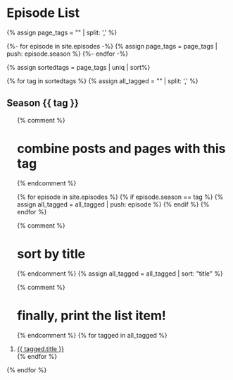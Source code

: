 ---
---
# Episode List

{% assign page_tags = "" | split: ',' %}

{%- for episode in site.episodes -%}
  {% assign page_tags = page_tags | push: episode.season %}
{%- endfor -%}

{% assign sortedtags = page_tags | uniq | sort%}

{% for tag in sortedtags %}
  {% assign all_tagged = "" | split: ',' %}

  <h2 id="Season {{ tag }}">Season {{ tag }}</h2>
  <ol>

  {% comment %}
  # combine posts and pages with this tag
  {% endcomment %}

  {% for episode in site.episodes %}
    {% if episode.season == tag %}
      {% assign all_tagged = all_tagged | push: episode %}
    {% endif %}
  {% endfor %}

  {% comment %}
  # sort by title
  {% endcomment %}
  {% assign all_tagged = all_tagged | sort: "title" %}


  {% comment %}
  # finally, print the list item!
  {% endcomment %}
  {% for tagged in all_tagged %}
    <li><a href="{{ tagged.url }}">{{ tagged.title }}</a></li>
  {% endfor %}

  </ol>
{% endfor %}